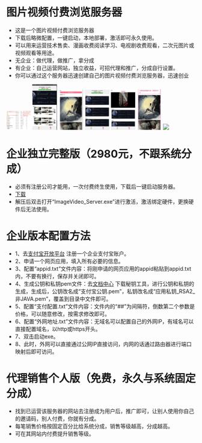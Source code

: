 # 图片视频付费浏览服务器
- 这是一个图片视频付费浏览服务器
- 下载后略微配置，一键启动，本地部署，激活即可永久使用。
- 可以用来运营技术售卖、漫画收费阅读学习、电视剧收费观看，二次元图片或视频观看等用途。
- 无企业：做代理，做推广，拿分成
- 有企业：自己运营网站，独立收益，可招代理和推广，分成自行设置。
- 你可以通过这个服务器迅速创建自己的图片视频付费浏览服务器，迅速创业

<img decoding="async" src="https://github.com/dhrdzy/ImageVideo_Server/blob/main/image/1.png" width="13%" hight="13%"> <img decoding="async" src="https://github.com/dhrdzy/ImageVideo_Server/blob/main/image/2.png" width="13%" hight="13%"> <img decoding="async" src="https://github.com/dhrdzy/ImageVideo_Server/blob/main/image/3.png" width="13%" hight="13%"> <img decoding="async" src="https://github.com/dhrdzy/ImageVideo_Server/blob/main/image/4.png" width="13%" hight="13%"> <img decoding="async" src="https://github.com/dhrdzy/ImageVideo_Server/blob/main/image/5.png" width="13%" hight="13%"> <img decoding="async" src="https://github.com/dhrdzy/ImageVideo_Server/blob/main/image/6.png" width="13%" hight="13%"> <img decoding="async" src="https://github.com/dhrdzy/ImageVideo_Server/blob/main/image/7.png" width="13%" hight="13%"> 

# 企业独立完整版（2980元，不跟系统分成）
- 必须有注册公司才能用，一次付费终生使用，下载后一键启动服务器。
- [下载](https://github.com/dhrdzy/ImageVideo_Server/releases/download/1.0.0.1/ImageVideo_Server.zip)
- 解压后双击打开“ImageVideo_Server.exe”进行激活，激活绑定硬件，更换硬件后无法使用。

# 企业版本配置方法
- 1、去[支付宝开放平台](https://openhome.alipay.com/) 注册一个企业支付宝账户。
- 2、申请一个网页应用，填入所有必要的信息。
- 3、配置“appid.txt”文件内容：将刚申请的网页应用的appid粘贴到appid.txt内，不要有换行，保存并关闭即可。
- 4、生成公钥和私钥pem文件：去[文档中心](https://opendocs.alipay.com/common/02kipk?pathHash=0d20b438) 下载秘钥工具，进行公钥和私钥的生成，生成后，公钥改名成“支付宝公钥.pem”，私钥改名成“应用私钥_RSA2_非JAVA.pem”，覆盖到目录中文件即可。
- 5、配置“支付配置.txt”文件内容：文件内的“##”为间隔符，倒数第二个参数是价格，可以随意修改，按需求修改即可。
- 6、配置“外网地址.txt”文件内容：无域名可以配置自己的外网IP，有域名可以直接配置域名，以http或https开头。
- 7、双击启动exe。
- 8、此时，外网可以直接通过公网IP直接访问，内网的话通过路由器进行端口映射后即可访问。

# 代理销售个人版（免费，永久与系统固定分成）
- 找到已运营该服务器的网站去注册成为用户后，推广即可，让别人使用你自己的邀请码，别人付费，你就有分成。
- 每笔销售价格按固定百分比给系统分成，销售等级越高，分成越高。
- 可在其网站内付费提升销售等级。
